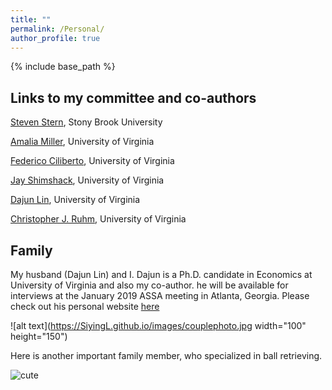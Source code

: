 ```yaml
---
title: ""
permalink: /Personal/
author_profile: true
---
```


{% include base_path %}

## Links to my committee and co-authors

[Steven Stern](https://sites.google.com/site/stevensterneconomics/), Stony Brook University

[Amalia Miller](http://people.virginia.edu/~am5by/), University of Virginia

[Federico Ciliberto](https://sites.google.com/view/cilibertofederico/home), University of Virginia

[Jay Shimshack](http://www.jayshimshack.com/), University of Virginia

[Dajun Lin](https://dajun-lin.github.io/), University of Virginia

[Christopher J. Ruhm](https://sites.google.com/site/christopherjruhm/home), University of Virginia


## Family

My husband (Dajun Lin) and I. Dajun is a Ph.D. candidate in Economics at University of Virginia and also my co-author. he will be available for interviews at the January 2019 ASSA meeting in Atlanta, Georgia. Please check out his personal website [here](https://dajun-lin.github.io/)

![alt text](https://SiyingL.github.io/images/couplephoto.jpg width="100" height="150")

Here is another important family member, who specialized in ball retrieving.

![cute]()


